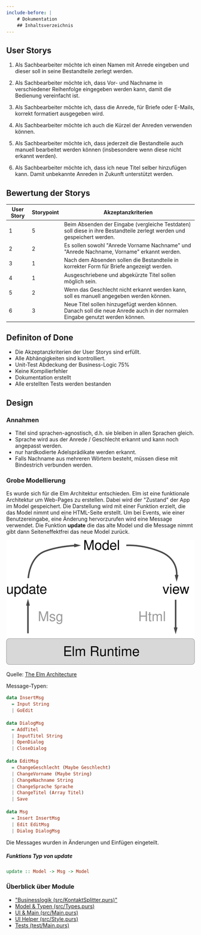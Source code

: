 ```yaml
---
include-before: |
    # Dokumentation
    ## Inhaltsverzeichnis
---
```


## User Storys

1. Als Sachbearbeiter möchte ich einen Namen mit Anrede eingeben und dieser soll in seine Bestandteile zerlegt werden.

2. Als Sachbearbeiter möchte ich, dass Vor- und Nachname in verschiedener Reihenfolge eingegeben werden kann, damit die Bedienung vereinfacht ist.

3. Als Sachbearbeiter möchte ich, dass die Anrede, für Briefe oder E-Mails, korrekt formatiert ausgegeben wird.

4. Als Sachbearbeiter möchte ich auch die Kürzel der Anreden verwenden können.

5. Als Sachbearbeiter möchte ich, dass jederzeit die Bestandteile auch manuell bearbeitet werden können (insbesondere wenn diese nicht erkannt werden).

6. Als Sachbearbeiter möchte ich, dass ich neue Titel selber hinzufügen kann. Damit unbekannte Anreden in Zukunft unterstützt werden.


## Bewertung der Storys

| User Story | Storypoint | Akzeptanzkriterien                                                                                                           |
|------------|------------|------------------------------------------------------------------------------------------------------------------------------|
| 1          | 5          | Beim Absenden der Eingabe (vergleiche Testdaten) soll diese in ihre Bestandteile zerlegt werden und gespeichert werden.      |
| 2          | 2          | Es sollen sowohl "Anrede Vorname Nachname" und "Anrede Nachname, Vorname" erkannt werden.                                    |
| 3          | 1          | Nach dem Absenden sollen die Bestandteile in korrekter Form für Briefe angezeigt werden.                                     |
| 4          | 1          | Ausgeschriebene und abgekürzte Titel sollen möglich sein.                                                                    |
| 5          | 2          | Wenn das Geschlecht nicht erkannt werden kann, soll es manuell angegeben werden können.                                      |
| 6          | 3          | Neue Titel sollen hinzugefügt werden können. Danach soll die neue Anrede auch in der normalen Eingabe genutzt werden können. |

## Definiton of Done

- Die Akzeptanzkriterien der User Storys sind erfüllt.
- Alle Abhängigkeiten sind kontrolliert.
- Unit-Test Abdeckung der Business-Logic 75%
- Keine Kompilierfehler
- Dokumentation erstellt
- Alle erstellten Tests werden bestanden 

## Design 

### Annahmen

- Titel sind sprachen-agnostisch, d.h. sie bleiben in allen Sprachen gleich.
- Sprache wird aus der Anrede / Geschlecht erkannt und kann noch angepasst werden.
- nur hardkodierte Adelsprädikate werden erkannt.
- Falls Nachname aus mehreren Wörtern besteht, müssen diese mit Bindestrich verbunden werden.

### Grobe Modellierung 
Es wurde sich für die Elm Architektur entschieden. Elm ist eine funktionale Architektur um Web-Pages zu erstellen.
Dabei wird der "Zustand" der App im Model gespeichert.
Die Darstellung wird mit einer Funktion erzielt, die das Model nimmt und eine HTML-Seite erstellt.
Um bei Events, wie einer Benutzereingabe, eine Änderung hervorzurufen wird eine Message verwendet.
Die Funktion **update**  die das alte Model und die Message nimmt gibt dann Seiteneffektfrei das neue Model zurück. 

![Elm Architektur](architecture-overview-diagram.svg)

Quelle: [The Elm Architecture](https://dennisreimann.de/articles/elm-architecture-overview.html)

Message-Typen:
``` haskell
data InsertMsg
  = Input String
  | GoEdit

data DialogMsg
  = AddTitel
  | InputTitel String
  | OpenDialog
  | CloseDialog

data EditMsg
  = ChangeGeschlecht (Maybe Geschlecht)
  | ChangeVorname (Maybe String)
  | ChangeNachname String
  | ChangeSprache Sprache
  | ChangeTitel (Array Titel)
  | Save

data Msg
  = Insert InsertMsg
  | Edit EditMsg
  | Dialog DialogMsg
```
Die Messages wurden in Änderungen und Einfügen eingeteilt.

##### Funktions Typ von update
``` haskell
update :: Model -> Msg -> Model
```

### Überblick über Module

- ["Businesslogik (src/KontaktSplitter.purs)"](https://github.com/Matthi42/swq/blob/master/src/KontaktSplitter.purs)
- [Model & Typen (src/Types.purs)](https://github.com/Matthi42/swq/blob/master/src/Types.purs)
- [UI & Main (src/Main.purs)](https://github.com/Matthi42/swq/blob/master/src/Main.purs)
- [UI Helper (src/Style.purs)](https://github.com/Matthi42/swq/blob/master/src/Style.purs)
- [Tests (test/Main.purs)](https://github.com/Matthi42/swq/blob/master/test/Main.purs)

